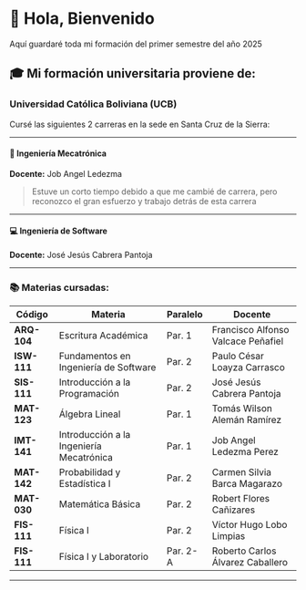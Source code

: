 # 👋 Hola, Bienvenido

Aquí guardaré toda mi formación del primer semestre del año 2025

## 🎓 Mi formación universitaria proviene de:

### Universidad Católica Boliviana (UCB)

Cursé las siguientes 2 carreras en la sede en Santa Cruz de la Sierra:

---

#### 🔧 Ingeniería Mecatrónica
**Docente:** Job Angel Ledezma

> Estuve un corto tiempo debido a que me cambié de carrera, pero reconozco el gran esfuerzo y trabajo detrás de esta carrera

---

#### 💻 Ingeniería de Software
**Docente:** José Jesús Cabrera Pantoja

---

### 📚 Materias cursadas:

| Código | Materia | Paralelo | Docente |
|--------|---------|----------|---------|
| **ARQ-104** | Escritura Académica | Par. 1 | Francisco Alfonso Valcace Peñafiel |
| **ISW-111** | Fundamentos en Ingeniería de Software | Par. 2 | Paulo César Loayza Carrasco |
| **SIS-111** | Introducción a la Programación | Par. 2 | José Jesús Cabrera Pantoja |
| **MAT-123** | Álgebra Lineal | Par. 1 | Tomás Wilson Alemán Ramírez |
| **IMT-141** | Introducción a la Ingeniería Mecatrónica | Par. 1 | Job Angel Ledezma Perez |
| **MAT-142** | Probabilidad y Estadística I | Par. 2 | Carmen Silvia Barca Magarazo |
| **MAT-030** | Matemática Básica | Par. 2 | Robert Flores Cañizares |
| **FIS-111** | Física I | Par. 2 | Víctor Hugo Lobo Limpias |
| **FIS-111** | Física I y Laboratorio | Par. 2-A | Roberto Carlos Álvarez Caballero |

---
